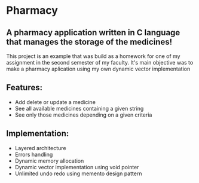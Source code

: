 # Pharmacy


## A pharmacy application written in C language that manages the storage of the medicines!

This project is an example that was build as a homework for one of my assignment in the second semester of my faculty. It's main objective was to make a pharmacy aplication using my own dynamic vector implementation


## Features:
* Add delete or update a medicine
* See all available medicines containing a given string
* See only those medicines depending on a given criteria

## Implementation:
* Layered architecture
* Errors handling
* Dynamic memory allocation
* Dynamic vector implementation using void pointer
* Unlimited undo redo using memento design pattern
